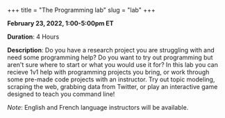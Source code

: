 +++
title = "The Programming lab"
slug = "lab"
+++ 

**February 23, 2022, 1:00-5:00pm ET**

**Duration**: 4 Hours 

**Description**: Do you have a research project you are struggling with and need some programming help? Do you want to try out programming but aren't sure where to start or what you would use it for? In this lab you can recieve 1v1 help with programming projects you bring, or work through some pre-made code projects with an instructor. Try out topic modeling, scraping the web, grabbing data from Twitter, or play an interactive game designed to teach you command line!

*Note*: English and French language instructors will be available. 
